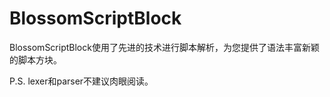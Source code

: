 # BlossomScriptBlock

BlossomScriptBlock使用了先进的技术进行脚本解析，为您提供了语法丰富新颖的脚本方块。

P.S. lexer和parser不建议肉眼阅读。
